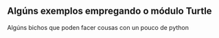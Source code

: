 ## Algúns exemplos empregando o módulo Turtle

Algúns bichos que poden facer cousas con un pouco de python
